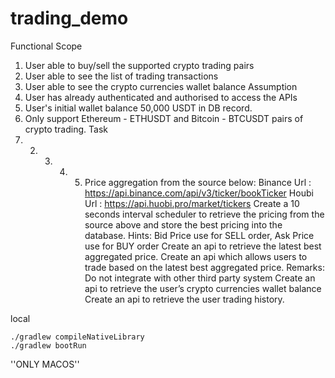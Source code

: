 # trading_demo

Functional Scope
1. User able to buy/sell the supported crypto trading pairs
2. User able to see the list of trading transactions
3. User able to see the crypto currencies wallet balance
   Assumption
1. User has already authenticated and authorised to access the APIs
2. User's initial wallet balance 50,000 USDT in DB record.
3. Only support Ethereum - ETHUSDT and Bitcoin - BTCUSDT pairs of crypto
   trading.
   Task
1. 2. 3. 4. 5. Price aggregation from the source below:
               Binance
               Url : https://api.binance.com/api/v3/ticker/bookTicker
               Houbi
               Url : https://api.huobi.pro/market/tickers
               Create a 10 seconds interval scheduler to retrieve the pricing from the source
               above and store the best pricing into the database.
               Hints: Bid Price use for SELL order, Ask Price use for BUY order
               Create an api to retrieve the latest best aggregated price.
               Create an api which allows users to trade based on the latest best aggregated
               price.
               Remarks: Do not integrate with other third party system
               Create an api to retrieve the user’s crypto currencies wallet balance
               Create an api to retrieve the user trading history.


local
```shell
./gradlew compileNativeLibrary
./gradlew bootRun
```

''ONLY MACOS''
